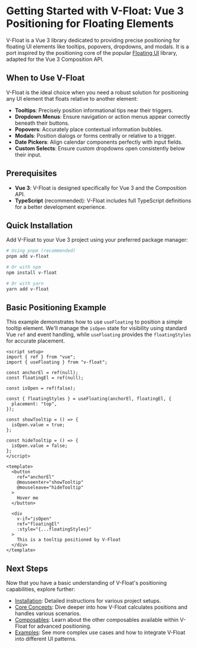 # Getting Started with V-Float: Vue 3 Positioning for Floating Elements

V-Float is a Vue 3 library dedicated to providing precise positioning for floating UI elements like tooltips, popovers, dropdowns, and modals. It is a port inspired by the positioning core of the popular [Floating UI](https://floating-ui.com/) library, adapted for the Vue 3 Composition API.

## When to Use V-Float

V-Float is the ideal choice when you need a robust solution for positioning any UI element that floats relative to another element:

*   **Tooltips**: Precisely position informational tips near their triggers.
*   **Dropdown Menus**: Ensure navigation or action menus appear correctly beneath their buttons.
*   **Popovers**: Accurately place contextual information bubbles.
*   **Modals**: Position dialogs or forms centrally or relative to a trigger.
*   **Date Pickers**: Align calendar components perfectly with input fields.
*   **Custom Selects**: Ensure custom dropdowns open consistently below their input.

## Prerequisites

*   **Vue 3**: V-Float is designed specifically for Vue 3 and the Composition API.
*   **TypeScript** (recommended): V-Float includes full TypeScript definitions for a better development experience.

## Quick Installation

Add V-Float to your Vue 3 project using your preferred package manager:

```bash
# Using pnpm (recommended)
pnpm add v-float

# Or with npm
npm install v-float

# Or with yarn
yarn add v-float
```

## Basic Positioning Example

This example demonstrates how to use `useFloating` to position a simple tooltip element. We'll manage the `isOpen` state for visibility using standard Vue `ref` and event handling, while `useFloating` provides the `floatingStyles` for accurate placement.

```vue twoslash
<script setup>
import { ref } from "vue";
import { useFloating } from "v-float";

const anchorEl = ref(null);
const floatingEl = ref(null);

const isOpen = ref(false);

const { floatingStyles } = useFloating(anchorEl, floatingEl, {
  placement: "top",
});

const showTooltip = () => {
  isOpen.value = true;
};

const hideTooltip = () => {
  isOpen.value = false;
};
</script>

<template>
  <button
    ref="anchorEl"
    @mouseenter="showTooltip"
    @mouseleave="hideTooltip"
  >
    Hover me
  </button>

  <div
    v-if="isOpen"
    ref="floatingEl"
    :style="{...floatingStyles}"
  >
    This is a tooltip positioned by V-Float
  </div>
</template>
```

## Next Steps

Now that you have a basic understanding of V-Float's positioning capabilities, explore further:

*   [Installation](/guide/installation): Detailed instructions for various project setups.
*   [Core Concepts](/guide/concepts): Dive deeper into how V-Float calculates positions and handles various scenarios.
*   [Composables](/composables/): Learn about the other composables available within V-Float for advanced positioning.
*   [Examples](/examples/): See more complex use cases and how to integrate V-Float into different UI patterns.